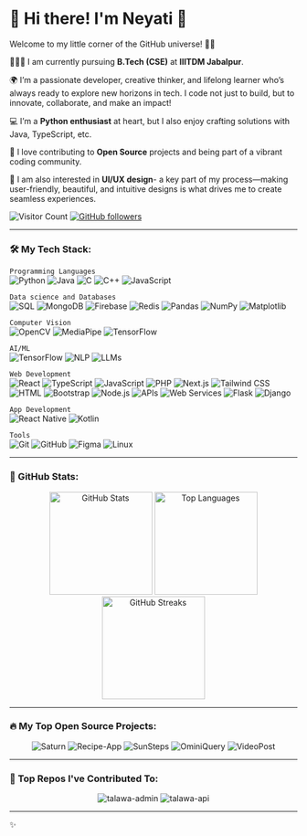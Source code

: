 # 👋 Hi there! I'm **Neyati** 💫
Welcome to my little corner of the GitHub universe! 🚀✨ 

👩🏻‍💻 I am currently pursuing **B.Tech (CSE)** at **IIITDM Jabalpur**.

🌍️ I’m a passionate developer, creative thinker, and lifelong learner who’s always ready to explore new horizons in tech. I code not just to build, but to innovate, collaborate, and make an impact!

💻 I’m a **Python enthusiast** at heart, but I also enjoy crafting solutions with Java, TypeScript, etc.

🤝 I love contributing to **Open Source** projects and being part of a vibrant coding community.

🎨 I am also interested in **UI/UX design**- a key part of my process—making user-friendly, beautiful, and intuitive designs is what drives me to create seamless experiences.




![Visitor Count](https://komarev.com/ghpvc/?username=Doraemon012&label=Profile%20views&color=0e75b6&style=flat) 
[![GitHub followers](https://img.shields.io/github/followers/Doraemon012?label=Follow&style=social)](https://github.com/Doraemon012)


---


### 🛠️ My Tech Stack:

`Programming Languages`<br/>
![Python](https://img.shields.io/badge/-Python-3776AB?style=flat-square&logo=python&logoColor=white)
![Java](https://img.shields.io/badge/-Java-007396?style=flat-square&logo=java&logoColor=white)
![C](https://img.shields.io/badge/-C-A8B9CC?style=flat-square&logo=c&logoColor=white)
![C++](https://img.shields.io/badge/-C++-00599C?style=flat-square&logo=c%2B%2B&logoColor=white)
![JavaScript](https://img.shields.io/badge/-JavaScript-F7DF1E?style=flat-square&logo=javascript&logoColor=black)

`Data science and Databases`<br/>
![SQL](https://img.shields.io/badge/-SQL-4479A1?style=flat-square&logo=postgresql&logoColor=white)
![MongoDB](https://img.shields.io/badge/-MongoDB-47A248?style=flat-square&logo=mongodb&logoColor=white)
![Firebase](https://img.shields.io/badge/-Firebase-FFCA28?style=flat-square&logo=firebase&logoColor=black)
![Redis](https://img.shields.io/badge/-Redis-DC382D?style=flat-square&logo=redis&logoColor=white)
![Pandas](https://img.shields.io/badge/-Pandas-150458?style=flat-square&logo=pandas&logoColor=white)
![NumPy](https://img.shields.io/badge/-NumPy-013243?style=flat-square&logo=numpy&logoColor=white)
![Matplotlib](https://img.shields.io/badge/-Matplotlib-00599C?style=flat-square&logo=matplotlib&logoColor=white)

`Computer Vision`<br/>
![OpenCV](https://img.shields.io/badge/-OpenCV-5C3EE8?style=flat-square&logo=opencv&logoColor=white)
![MediaPipe](https://img.shields.io/badge/-MediaPipe-FF9800?style=flat-square&logo=google&logoColor=white)
![TensorFlow](https://img.shields.io/badge/-TensorFlow-FF6F00?style=flat-square&logo=tensorflow&logoColor=white)

`AI/ML`<br/>
![TensorFlow](https://img.shields.io/badge/-TensorFlow-FF6F00?style=flat-square&logo=tensorflow&logoColor=white)
![NLP](https://img.shields.io/badge/-NLP-3E4C59?style=flat-square)
![LLMs](https://img.shields.io/badge/-LLMs-9B51E0?style=flat-square)

`Web Development`<br/>
![React](https://img.shields.io/badge/-React-61DAFB?style=flat-square&logo=react&logoColor=white)
![TypeScript](https://img.shields.io/badge/-TypeScript-007ACC?style=flat-square&logo=typescript&logoColor=white)
![JavaScript](https://img.shields.io/badge/-JavaScript-F7DF1E?style=flat-square&logo=javascript&logoColor=black)
![PHP](https://img.shields.io/badge/-PHP-777BB4?style=flat-square&logo=php&logoColor=white)
![Next.js](https://img.shields.io/badge/-Next.js-000000?style=flat-square&logo=next.js&logoColor=white)
![Tailwind CSS](https://img.shields.io/badge/-Tailwind%20CSS-06B6D4?style=flat-square&logo=tailwind-css&logoColor=white)
![HTML](https://img.shields.io/badge/-HTML5-E34F26?style=flat-square&logo=html5&logoColor=white)
![Bootstrap](https://img.shields.io/badge/-Bootstrap-7952B3?style=flat-square&logo=bootstrap&logoColor=white)
![Node.js](https://img.shields.io/badge/-Node.js-339933?style=flat-square&logo=node.js&logoColor=white)
![APIs](https://img.shields.io/badge/-APIs-4C4C4C?style=flat-square)
![Web Services](https://img.shields.io/badge/-Web%20Services-228B22?style=flat-square)
![Flask](https://img.shields.io/badge/-Flask-000000?style=flat-square&logo=flask&logoColor=white)
![Django](https://img.shields.io/badge/-Django-092E20?style=flat-square&logo=django&logoColor=white)

`App Development`<br/>
![React Native](https://img.shields.io/badge/-React%20Native-61DAFB?style=flat-square&logo=react)
![Kotlin](https://img.shields.io/badge/-Kotlin-0095D5?style=flat-square&logo=kotlin&logoColor=white)

`Tools`<br/>
![Git](https://img.shields.io/badge/-Git-F05032?style=flat-square&logo=git&logoColor=white)
![GitHub](https://img.shields.io/badge/-GitHub-181717?style=flat-square&logo=github&logoColor=white)
![Figma](https://img.shields.io/badge/-Figma-F24E1E?style=flat-square&logo=figma&logoColor=white)
![Linux](https://img.shields.io/badge/-Linux-FCC624?style=flat-square&logo=linux&logoColor=black)


--- 


### 🌟 GitHub Stats:
<div align="center">
  <img src="https://github-readme-stats.vercel.app/api?username=Doraemon012&show_icons=true&theme=dark" alt="GitHub Stats" height="180px"/>
     <img src="https://github-readme-stats.vercel.app/api/top-langs/?username=Doraemon012&layout=compact&theme=dark" alt="Top Languages" height="180px"/>

  <img src="https://github-readme-streak-stats.herokuapp.com/?user=Doraemon012&theme=dark" alt="GitHub Streaks" height="180px"/>

</div>

<!-- <div align="center">
   <!-- <a href="https://github.com/ashutosh00710/github-readme-activity-graph"><img alt="Doraemon012's Activity Graph" src="https://github-readme-activity-graph.vercel.app/graph/?username=Doraemon012&bg_color=2A3C60&color=4D8B8D&line=F85D7F&point=FFFFFF&hide_border=true" /></a>

   -->


---

### 🔥 My Top Open Source Projects:

<div align="center" >
  <img src="https://github-readme-stats.vercel.app/api/pin/?username=Doraemon012&repo=Saturn&theme=dark" alt="Saturn"/>
  <img src="https://github-readme-stats.vercel.app/api/pin/?username=Doraemon012&repo=Recipe-App&theme=dark" alt="Recipe-App"/>
  <img src="https://github-readme-stats.vercel.app/api/pin/?username=Doraemon012&repo=SunSteps&theme=dark" alt="SunSteps"/>
  <img src="https://github-readme-stats.vercel.app/api/pin/?username=Doraemon012&repo=OminiQuery&theme=dark" alt="OminiQuery"/>
  <img src="https://github-readme-stats.vercel.app/api/pin/?username=Doraemon012&repo=VideoPost&theme=dark" alt="VideoPost"/>
</div>


---

### 🤝 Top Repos I've Contributed To:

<div align="center">
  <img src="https://github-readme-stats.vercel.app/api/pin/?username=PalisadoesFoundation&repo=talawa-admin&theme=dark" alt="talawa-admin"/>
  <img src="https://github-readme-stats.vercel.app/api/pin/?username=PalisadoesFoundation&repo=talawa-api&theme=dark" alt="talawa-api"/>
</div>


---

✨
